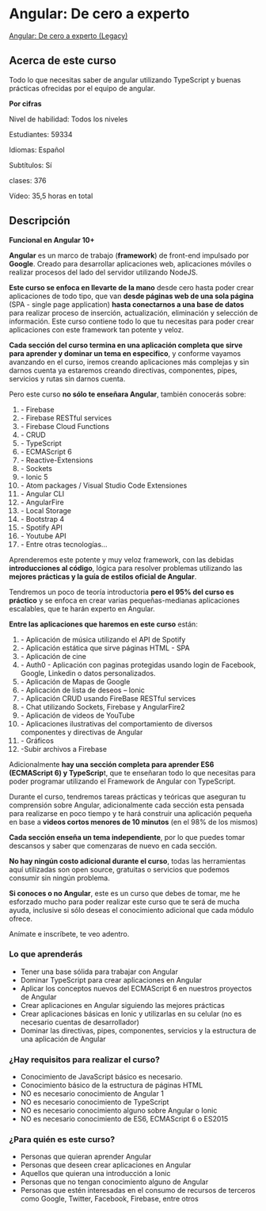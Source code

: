 # Angular: De cero a experto



 [Angular: De cero a experto (Legacy)](https://www.udemy.com/course/angular-2-fernando-herrera/)

## Acerca de este curso

Todo lo que necesitas saber de angular utilizando TypeScript y buenas prácticas ofrecidas por el equipo de angular.

**Por cifras**

Nivel de habilidad: Todos los niveles

Estudiantes: 59334

Idiomas: Español

Subtítulos: Sí

clases: 376

Vídeo: 35,5 horas en total

## Descripción

**Funcional en Angular 10+**

**Angular** es un marco de trabajo (**framework**) de front-end impulsado por **Google**. Creado para desarrollar aplicaciones web, aplicaciones móviles o realizar procesos del lado del servidor utilizando NodeJS.

**Este curso se enfoca en llevarte de la mano** desde cero hasta poder crear aplicaciones de todo tipo, que van **desde páginas web de una sola página** (SPA - single page application) **hasta conectarnos a una base de datos** para realizar proceso de inserción, actualización, eliminación y  selección de información. Este curso contiene todo lo que tu necesitas  para poder crear aplicaciones con este framework tan potente y veloz.

**Cada sección del curso termina en una aplicación completa que sirve para aprender y dominar un tema en especifico**, y conforme vayamos avanzando en el curso, iremos creando aplicaciones  más complejas y sin darnos cuenta ya estaremos creando directivas,  componentes, pipes, servicios y rutas sin darnos cuenta.

Pero este curso **no sólo te enseñara Angular**, también conocerás sobre:

1. \- Firebase
2. \- Firebase RESTful services
3. \- Firebase Cloud Functions
4. \- CRUD
5. \- TypeScript
6. \- ECMAScript 6
7. \- Reactive-Extensions
8. \- Sockets
9. \- Ionic 5
10. \- Atom packages / Visual Studio Code Extensiones
11. \- Angular CLI
12. \- AngularFire
13. \- Local Storage
14. \- Bootstrap 4
15. \- Spotify API
16. \- Youtube API
17. \- Entre otras tecnologías…

Aprenderemos este potente y muy veloz framework, con las debidas **introducciones al código**, lógica para resolver problemas utilizando las **mejores prácticas y la guía de estilos oficial de Angular**.

Tendremos un poco de teoría introductoria **pero el 95% del curso es práctico** y se enfoca en crear varias pequeñas-medianas aplicaciones escalables, que te harán experto en Angular.

**Entre las aplicaciones que haremos en este curso** están:

1. \- Aplicación de música utilizando el API de Spotify
2. \- Aplicación estática que sirve páginas HTML - SPA
3. \- Aplicación de cine
4. \- Auth0 - Aplicación con paginas protegidas usando login de Facebook, Google, Linkedin o datos personalizados.
5. \- Aplicación de Mapas de Google
6. \- Aplicación de lista de deseos –  Ionic
7. \- Aplicación CRUD usando FireBase RESTful services
8. \- Chat utilizando Sockets, Firebase y AngularFire2
9. \- Aplicación de videos de YouTube
10. \- Aplicaciones ilustrativas del comportamiento de diversos componentes y directivas de Angular
11. \- Gráficos
12. -Subir archivos a Firebase

Adicionalmente **hay una sección completa para aprender ES6 (ECMAScript 6) y TypeScrip**t, que te enseñaran todo lo que necesitas para poder programar utilizando el Framework de Angular con TypeScript.

Durante el curso, tendremos tareas prácticas y teóricas que aseguran tu  comprensión sobre Angular, adicionalmente cada sección esta pensada para realizarse en poco tiempo y te hará construir una aplicación pequeña en base a **videos cortos menores de 10 minutos** (en el 98% de los mismos)

**Cada sección enseña un tema independiente**, por lo que puedes tomar descansos y saber que comenzaras de nuevo en cada sección.

**No hay ningún costo adicional durante el curso**, todas las herramientas aquí utilizadas son open source, gratuitas o servicios que podemos consumir sin ningún problema.

**Si conoces o no Angular**, este es un curso que debes de tomar, me he esforzado mucho para poder  realizar este curso que te será de mucha ayuda, inclusive si sólo deseas el conocimiento adicional que cada módulo ofrece.

Anímate e inscríbete, te veo adentro.

### Lo que aprenderás

+ Tener una base sólida para trabajar con Angular
+ Dominar TypeScript para crear aplicaciones en Angular
+ Aplicar los conceptos nuevos del ECMAScript 6 en nuestros proyectos de Angular
+ Crear aplicaciones en Angular siguiendo las mejores prácticas
+ Crear aplicaciones básicas en Ionic y utilizarlas en su celular (no es necesario cuentas de desarrollador)
+ Dominar las directivas, pipes, componentes, servicios y la estructura de una aplicación de Angular

### ¿Hay requisitos para realizar el curso?

+ Conocimiento de JavaScript básico es necesario.
+ Conocimiento básico de la estructura de páginas HTML
+ NO es necesario conocimiento de Angular 1
+ NO es necesario conocimiento de TypeScript
+ NO es necesario conocimiento alguno sobre Angular o Ionic
+ NO es necesario conocimiento de ES6, ECMAScript 6 o ES2015

### ¿Para quién es este curso?

+ Personas que quieran aprender Angular
+ Personas que deseen crear aplicaciones en Angular
+ Aquellos que quieran una introducción a Ionic
+ Personas que no tengan conocimiento alguno de Angular
+ Personas que estén interesadas en el consumo de recursos de terceros como Google, Twitter, Facebook, Firebase, entre otros

